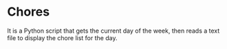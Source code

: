 # Chores
It is a Python script that gets the current day of the week, then reads a text file to display the chore list for the day.
